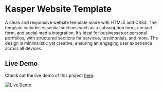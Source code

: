 # Kasper Website Template

A clean and responsive website template made with HTML5 and CSS3. The template includes essential sections such as a subscription form, contact form, and social media integration. It’s ideal for businesses or personal portfolios, with structured sections for services, testimonials, and more. The design is minimalistic yet creative, ensuring an engaging user experience across all devices.

## Live Demo

Check out the live demo of this project [here](https://abdallah181.github.io/Leon-Creative-Agency-Web-Template/).

[![Live Demo](https://img.shields.io/badge/Live%20Demo-Visit%20Demo-blue?style=for-the-badge&logo=github)](https://abdallah181.github.io/Leon-Creative-Agency-Web-Template/)

